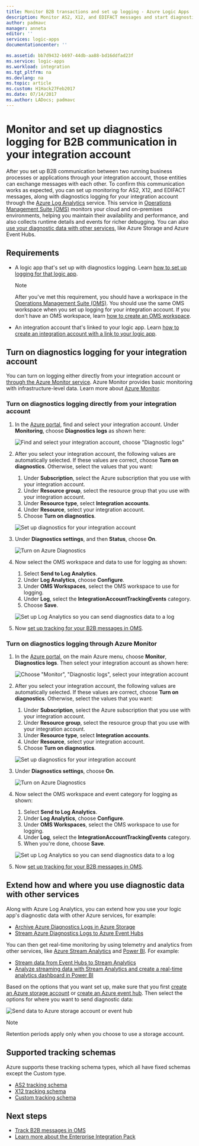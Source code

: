 ```yaml
---
title: Monitor B2B transactions and set up logging - Azure Logic Apps | Microsoft Docs
description: Monitor AS2, X12, and EDIFACT messages and start diagnostics logging for your integration account
author: padmavc
manager: anneta
editor: ''
services: logic-apps
documentationcenter: ''

ms.assetid: bb7d9432-b697-44db-aa88-bd16ddfad23f
ms.service: logic-apps
ms.workload: integration
ms.tgt_pltfrm: na
ms.devlang: na
ms.topic: article
ms.custom: H1Hack27Feb2017 
ms.date: 07/14/2017
ms.author: LADocs; padmavc
---
```


# Monitor and set up diagnostics logging for B2B communication in your integration account

After you set up B2B communication between two running business 
processes or applications through your integration account, 
those entities can exchange messages with each other. 
To confirm this communication works as expected, 
you can set up monitoring for AS2, X12, and EDIFACT messages, 
along with diagnostics logging for your integration account 
through the [Azure Log Analytics](../log-analytics/log-analytics-overview.md) service. 
This service in [Operations Management Suite (OMS)](../operations-management-suite/operations-management-suite-overview.md) 
monitors your cloud and on-premises environments, 
helping you maintain their availability and performance, 
and also collects runtime details and events for richer debugging. 
You can also [use your diagnostic data with other services](#extend-diagnostic-data), 
like Azure Storage and Azure Event Hubs.

## Requirements

* A logic app that's set up with diagnostics logging. 
Learn [how to set up logging for that logic app](../logic-apps/logic-apps-monitor-your-logic-apps.md#azure-diagnostics).

  > [!NOTE]
  > After you've met this requirement, you should have a workspace in the 
  > [Operations Management Suite (OMS)](../operations-management-suite/operations-management-suite-overview.md). 
  > You should use the same OMS workspace 
  > when you set up logging for your integration account. 
  > If you don't have an OMS workspace, 
  > learn [how to create an OMS workspace](../log-analytics/log-analytics-get-started.md).

* An integration account that's linked to your logic app. Learn 
[how to create an integration account with a link to your logic app](../logic-apps/logic-apps-enterprise-integration-create-integration-account.md).

## Turn on diagnostics logging for your integration account

You can turn on logging either directly from your integration account 
or [through the Azure Monitor service](#azure-monitor-service). 
Azure Monitor provides basic monitoring with infrastructure-level data. 
Learn more about [Azure Monitor](../monitoring-and-diagnostics/monitoring-overview-azure-monitor.md).

### Turn on diagnostics logging directly from your integration account

1. In the [Azure portal](https://portal.azure.com), 
find and select your integration account. 
Under **Monitoring**, choose **Diagnostics logs** as shown here:

   ![Find and select your integration account, choose "Diagnostic logs"](media/logic-apps-monitor-b2b-message/integration-account-diagnostics.png)

2. After you select your integration account, 
the following values are automatically selected. 
If these values are correct, choose **Turn on diagnostics**. 
Otherwise, select the values that you want:

   1. Under **Subscription**, select the Azure subscription 
   that you use with your integration account.
   2. Under **Resource group**, select the resource group that 
   you use with your integration account.
   3. Under **Resource type**, select **Integration accounts**. 
   4. Under **Resource**, select your integration account. 
   5. Choose **Turn on diagnostics**.

   ![Set up diagnostics for your integration account](media/logic-apps-monitor-b2b-message/turn-on-diagnostics-integration-account.png)

3. Under **Diagnostics settings**, and then **Status**, choose **On**.

   ![Turn on Azure Diagnostics](media/logic-apps-monitor-b2b-message/turn-on-diagnostics-integration-account-2.png)

4. Now select the OMS workspace and data to use for logging as shown:

   1. Select **Send to Log Analytics**. 
   2. Under **Log Analytics**, choose **Configure**. 
   3. Under **OMS Workspaces**, select the OMS workspace to use for logging.
   4. Under **Log**, select the **IntegrationAccountTrackingEvents** category.
   5. Choose **Save**.

   ![Set up Log Analytics so you can send diagnostics data to a log](media/logic-apps-monitor-b2b-message/send-diagnostics-data-log-analytics-workspace.png)

5. Now [set up tracking for your B2B messages in OMS](../logic-apps/logic-apps-track-b2b-messages-omsportal.md).

<a name="azure-monitor-service"></a>

### Turn on diagnostics logging through Azure Monitor

1. In the [Azure portal](https://portal.azure.com), 
on the main Azure menu, choose **Monitor**, **Diagnostics logs**. 
Then select your integration account as shown here:

   ![Choose "Monitor", "Diagnostic logs", select your integration account](media/logic-apps-monitor-b2b-message/monitor-service-diagnostics-logs.png)

2. After you select your integration account, 
the following values are automatically selected. 
If these values are correct, choose **Turn on diagnostics**. 
Otherwise, select the values that you want:

   1. Under **Subscription**, select the Azure subscription 
   that you use with your integration account.
   2. Under **Resource group**, select the resource group that 
   you use with your integration account.
   3. Under **Resource type**, select **Integration accounts**.
   4. Under **Resource**, select your integration account.
   5. Choose **Turn on diagnostics**.

   ![Set up diagnostics for your integration account](media/logic-apps-monitor-b2b-message/turn-on-diagnostics-integration-account.png)

3. Under **Diagnostics settings**, choose **On**.

   ![Turn on Azure Diagnostics](media/logic-apps-monitor-b2b-message/turn-on-diagnostics-integration-account-2.png)

4. Now select the OMS workspace and event category for logging as shown:

   1. Select **Send to Log Analytics**. 
   2. Under **Log Analytics**, choose **Configure**. 
   3. Under **OMS Workspaces**, select the OMS workspace 
   to use for logging.
   4. Under **Log**, select the **IntegrationAccountTrackingEvents** category.
   5. When you're done, choose **Save**.

   ![Set up Log Analytics so you can send diagnostics data to a log](media/logic-apps-monitor-b2b-message/send-diagnostics-data-log-analytics-workspace.png)

5. Now [set up tracking for your B2B messages in OMS](../logic-apps/logic-apps-track-b2b-messages-omsportal.md).

## Extend how and where you use diagnostic data with other services

Along with Azure Log Analytics, you can extend how you use your logic app's 
diagnostic data with other Azure services, for example: 

* [Archive Azure Diagnostics Logs in Azure Storage](../monitoring-and-diagnostics/monitoring-archive-diagnostic-logs.md)
* [Stream Azure Diagnostics Logs to Azure Event Hubs](../monitoring-and-diagnostics/monitoring-stream-diagnostic-logs-to-event-hubs.md) 

You can then get real-time monitoring by using telemetry 
and analytics from other services, 
like [Azure Stream Analytics](../stream-analytics/stream-analytics-introduction.md) 
and [Power BI](../log-analytics/log-analytics-powerbi.md). For example:

* [Stream data from Event Hubs to Stream Analytics](../stream-analytics/stream-analytics-define-inputs.md)
* [Analyze streaming data with Stream Analytics and create a real-time analytics dashboard in Power BI](../stream-analytics/stream-analytics-power-bi-dashboard.md)

Based on the options that you want set up, make sure that you first 
[create an Azure storage account](../storage/storage-create-storage-account.md) 
or [create an Azure event hub](../event-hubs/event-hubs-create.md). 
Then select the options for where you want to send diagnostic data:

![Send data to Azure storage account or event hub](./media/logic-apps-monitor-b2b-message/storage-account-event-hubs.png)

> [!NOTE]
> Retention periods apply only when you choose to use a storage account.

## Supported tracking schemas

Azure supports these tracking schema types, 
which all have fixed schemas except the Custom type.

* [AS2 tracking schema](../logic-apps/logic-apps-track-integration-account-as2-tracking-schemas.md)
* [X12 tracking schema](../logic-apps/logic-apps-track-integration-account-x12-tracking-schema.md)
* [Custom tracking schema](../logic-apps/logic-apps-track-integration-account-custom-tracking-schema.md)

## Next steps

* [Track B2B messages in OMS](../logic-apps/logic-apps-track-b2b-messages-omsportal.md "Track B2B messages in OMS")
* [Learn more about the Enterprise Integration Pack](../logic-apps/logic-apps-enterprise-integration-overview.md "Learn about Enterprise Integration Pack")

